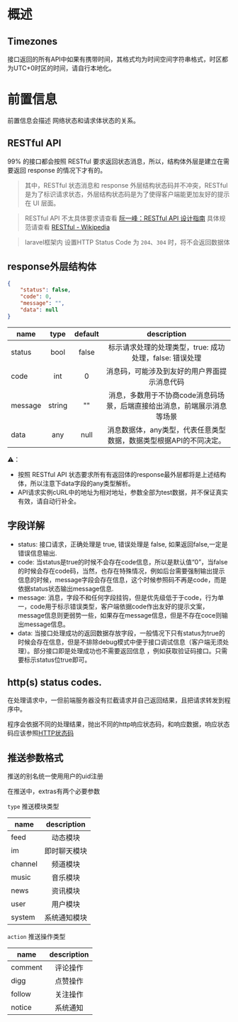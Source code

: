 # 概述

## Timezones
接口返回的所有API中如果有携带时间，其格式均为时间空间字符串格式，时区都为UTC+0时区的时间，请自行本地化。

# 前置信息

前置信息会描述 网络状态和请求体状态的关系。

## RESTful API

99% 的接口都会按照 RESTful 要求返回状态消息，所以，结构体外层是建立在需要返回 response 的情况下才有的。

> 其中，RESTful 状态消息和 response 外层结构状态码并不冲突，RESTful 是为了标识请求状态，外层结构状态码是为了使得客户端能更加友好的提示在 UI 层面。

> RESTful API 不太具体要求请查看 [阮一峰：RESTful API 设计指南](http://www.ruanyifeng.com/blog/2014/05/restful_api.html) 具体规范请查看 [RESTful - Wikipedia](https://en.wikipedia.org/wiki/Representational_state_transfer)

> laravel框架内  设置HTTP Status Code 为 `204`、`304` 时，将不会返回数据体

## response外层结构体
```json
{
    "status": false,
    "code": 0,
    "message": "",
    "data": null
}
```
| name     | type     | default  |description|
|----------|:--------:|:--------:|:---------:|
| status   | bool     | false    | 标示请求处理的处理类型，true: 成功处理，false: 错误处理|
| code     | int      | 0        | 消息码，可能涉及到友好的用户界面提示消息代码|
| message  | string   | ""       | 消息，多数用于不协商code消息码场景，后端直接给出消息，前端展示消息等场景 |
| data     | any      | null     | 消息数据体，any类型，代表任意类型数据，数据类型根据API的不同决定。|

⚠️：
- 按照 RESTful API 状态要求所有有返回体的response最外层都将是上述结构体，所以注意下data字段的any类型解析。
- API请求实例cURL中的地址为相对地址，参数全部为test数据，并不保证真实有效，请自动行补全。

## 字段详解
* status: 接口请求，正确处理是 true, 错误处理是 false, 如果返回false,一定是错误信息输出.
* code: 当status是true的时候不会存在code信息，所以是默认值“0”，当false的时候会存在code码，当然，也存在特殊情况，例如后台需要强制输出提示信息的时候，message字段会存在信息，这个时候参照码不再是code，而是依据status状态输出message信息.
* message: 消息，字段不和任何字段挂钩，但是优先级低于于code，行为单一，code用于标示错误类型，客户端依据code作出友好的提示文案，message信息则更弱势一些，如果存在message信息，但是不存在coce则输出message信息。
* data: 当接口处理成功的返回数据存放字段，一般情况下只有status为true的时候会存在信息，但是不排除debug模式中便于接口调试信息（客户端无须处理）。部分接口即是处理成功也不需要返回信息 ，例如获取验证码接口。只需要标示status位true即可。

## http(s) status codes.
在处理请求中，一但前端服务器没有拦截请求并自己返回结果，且把请求转发到程序中。

程序会依据不同的处理结果，抛出不同的http响应状态码，和响应数据，响应状态码应该参照[HTTP状态码](https://zh.wikipedia.org/wiki/HTTP%E7%8A%B6%E6%80%81%E7%A0%81)

## 推送参数格式

推送的别名统一使用用户的uid注册

在推送中，extras有两个必要参数 

`type` 推送模块类型 

| name | description  |
|------|:------------:|
| feed | 动态模块     |
| im   | 即时聊天模块 |
| channel | 频道模块  |
| music | 音乐模块    |
| news | 资讯模块     |
| user | 用户模块     |
| system | 系统通知模块 |

`action` 推送操作类型

| name | description  |
|------|:------------:|
| comment | 评论操作  |
| digg | 点赞操作     |
| follow | 关注操作   |
| notice | 系统通知   |